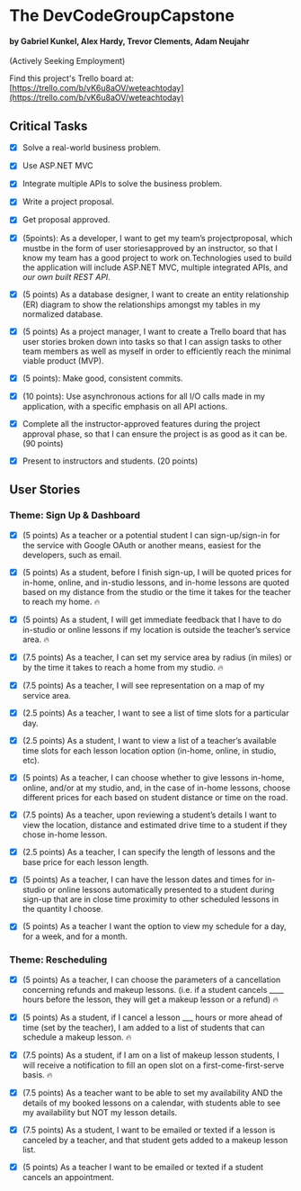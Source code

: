 # The DevCodeGroupCapstone
#### by Gabriel Kunkel, Alex Hardy, Trevor Clements, Adam Neujahr
(Actively Seeking Employment)

Find this project's Trello board at: [https://trello.com/b/vK6u8aOV/weteachtoday](https://trello.com/b/vK6u8aOV/weteachtoday)

## Critical Tasks

- [X] Solve a real-world business problem.

- [X] Use ASP.NET MVC

- [X] Integrate multiple APIs to solve the business problem. 

- [X] Write a project proposal.

- [X] Get proposal approved.

- [X] (5points): As a developer, I want to get my team’s projectproposal, which mustbe in the form of user storiesapproved by an instructor, so that I know my team has a good project to work on.Technologies used to build the application will include ASP.NET MVC, multiple integrated APIs, and *our own built REST API*.

- [X] (5 points) As a database designer, I want to create an entity relationship (ER) diagram to show the relationships amongst my tables in my normalized database.

- [X] (5 points) As a project manager, I want to create a Trello board that has user stories broken down into tasks so that I can assign tasks to other team members as well as myself in order to efficiently reach the minimal viable product (MVP).

- [X] (5 points): Make good, consistent commits.

- [X] (10 points): Use asynchronous actions for all I/O calls made in my application, with a specific emphasis on all API actions.

- [X] Complete all the instructor-approved features during the project approval phase, so that I can ensure the project is as good as it can be. (90 points)

- [X] Present to instructors and students. (20 points)


## User Stories

### Theme: Sign Up & Dashboard

- [X] (5 points) As a teacher or a potential student I can sign-up/sign-in for the service with Google OAuth or another means, easiest for the developers, such as email.

- [X] (5 points) As a student, before I finish sign-up, I will be quoted prices for in-home, online, and in-studio lessons, and in-home lessons are quoted based on my distance from the studio or the time it takes for the teacher to reach my home. 🔥

- [X] (5 points) As a student, I will get immediate feedback that I have to do in-studio or online lessons if my location is outside the teacher’s service area. 🔥

- [X] (7.5 points) As a teacher, I can set my service area by radius (in miles) or by the time it takes to reach a home from my studio. 🔥

- [X] (7.5 points) As a teacher, I will see representation on a map of my service area. 

- [X] (2.5 points) As a teacher, I want to see a list of time slots for a particular day.

- [X] (2.5 points) As a student, I want to view a list of a teacher’s available time slots for each lesson location option (in-home, online, in studio, etc).

- [X] (5 points) As a teacher, I can choose whether to give lessons in-home, online, and/or at my studio, and, in the case of in-home lessons, choose different prices for each based on student distance or time on the road.

- [X] (7.5 points) As a teacher, upon reviewing a student’s details I want to view the location, distance and estimated drive time to a student if they chose in-home lesson.

- [X] (2.5 points) As a teacher, I can specify the length of lessons and the base price for each lesson length.

- [X] (5 points) As a teacher, I can have the lesson dates and times for in-studio or online lessons automatically presented to a student during sign-up that are in close time proximity to other scheduled lessons in the quantity I choose.

- [X] (5 points) As a teacher I want the option to view my schedule for a day, for a week, and for a month.

### Theme: Rescheduling

- [X] (5 points) As a teacher, I can choose the parameters of a cancellation concerning refunds and makeup lessons. (i.e. if a student cancels ____ hours before the lesson, they will get a makeup lesson or a refund) 🔥

- [X] (5 points) As a student, if I cancel a lesson ___ hours or more ahead of time (set by the teacher), I am added to a list of students that can schedule a makeup lesson. 🔥

- [X] (7.5 points) As a student, if I am on a list of makeup lesson students, I will receive a notification to fill an open slot on a first-come-first-serve basis. 🔥

- [X] (7.5 points) As a teacher want to be able to set my availability AND the details of my booked lessons on a calendar, with students able to see my availability but NOT my lesson details.

- [X] (7.5 points) As a student, I want to be emailed or texted if a lesson is canceled by a teacher, and that student gets added to a makeup lesson list.

- [X] (5 points) As a teacher I want to be emailed or texted if a student cancels an appointment. 






